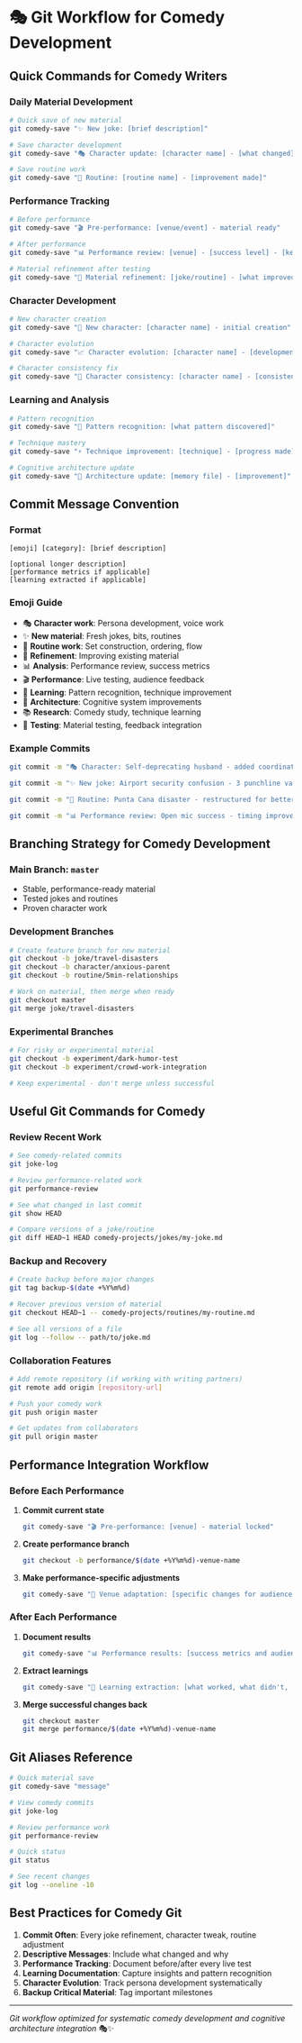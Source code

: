 # 🎭 Git Workflow for Comedy Development

## Quick Commands for Comedy Writers

### Daily Material Development
```bash
# Quick save of new material
git comedy-save "✨ New joke: [brief description]"

# Save character development
git comedy-save "🎭 Character update: [character name] - [what changed]"

# Save routine work
git comedy-save "🎪 Routine: [routine name] - [improvement made]"
```

### Performance Tracking
```bash
# Before performance
git comedy-save "🎬 Pre-performance: [venue/event] - material ready"

# After performance
git comedy-save "📊 Performance review: [venue] - [success level] - [key learnings]"

# Material refinement after testing
git comedy-save "🔧 Material refinement: [joke/routine] - [what improved]"
```

### Character Development
```bash
# New character creation
git comedy-save "👤 New character: [character name] - initial creation"

# Character evolution
git comedy-save "📈 Character evolution: [character name] - [development notes]"

# Character consistency fix
git comedy-save "🔄 Character consistency: [character name] - [consistency issue fixed]"
```

### Learning and Analysis
```bash
# Pattern recognition
git comedy-save "🧠 Pattern recognition: [what pattern discovered]"

# Technique mastery
git comedy-save "⚡ Technique improvement: [technique] - [progress made]"

# Cognitive architecture update
git comedy-save "🔮 Architecture update: [memory file] - [improvement]"
```

## Commit Message Convention

### Format
```
[emoji] [category]: [brief description]

[optional longer description]
[performance metrics if applicable]
[learning extracted if applicable]
```

### Emoji Guide
- 🎭 **Character work**: Persona development, voice work
- ✨ **New material**: Fresh jokes, bits, routines
- 🎪 **Routine work**: Set construction, ordering, flow
- 🔧 **Refinement**: Improving existing material
- 📊 **Analysis**: Performance review, success metrics
- 🎬 **Performance**: Live testing, audience feedback
- 🧠 **Learning**: Pattern recognition, technique improvement
- 🔮 **Architecture**: Cognitive system improvements
- 📚 **Research**: Comedy study, technique learning
- 🎯 **Testing**: Material testing, feedback integration

### Example Commits
```bash
git commit -m "🎭 Character: Self-deprecating husband - added coordination incompetence trait"

git commit -m "✨ New joke: Airport security confusion - 3 punchline variations developed"

git commit -m "🎪 Routine: Punta Cana disaster - restructured for better energy flow"

git commit -m "📊 Performance review: Open mic success - timing improvements identified"
```

## Branching Strategy for Comedy Development

### Main Branch: `master`
- Stable, performance-ready material
- Tested jokes and routines
- Proven character work

### Development Branches
```bash
# Create feature branch for new material
git checkout -b joke/travel-disasters
git checkout -b character/anxious-parent
git checkout -b routine/5min-relationships

# Work on material, then merge when ready
git checkout master
git merge joke/travel-disasters
```

### Experimental Branches
```bash
# For risky or experimental material
git checkout -b experiment/dark-humor-test
git checkout -b experiment/crowd-work-integration

# Keep experimental - don't merge unless successful
```

## Useful Git Commands for Comedy

### Review Recent Work
```bash
# See comedy-related commits
git joke-log

# Review performance-related work
git performance-review

# See what changed in last commit
git show HEAD

# Compare versions of a joke/routine
git diff HEAD~1 HEAD comedy-projects/jokes/my-joke.md
```

### Backup and Recovery
```bash
# Create backup before major changes
git tag backup-$(date +%Y%m%d)

# Recover previous version of material
git checkout HEAD~1 -- comedy-projects/routines/my-routine.md

# See all versions of a file
git log --follow -- path/to/joke.md
```

### Collaboration Features
```bash
# Add remote repository (if working with writing partners)
git remote add origin [repository-url]

# Push your comedy work
git push origin master

# Get updates from collaborators
git pull origin master
```

## Performance Integration Workflow

### Before Each Performance
1. **Commit current state**
   ```bash
   git comedy-save "🎬 Pre-performance: [venue] - material locked"
   ```

2. **Create performance branch**
   ```bash
   git checkout -b performance/$(date +%Y%m%d)-venue-name
   ```

3. **Make performance-specific adjustments**
   ```bash
   git comedy-save "🎯 Venue adaptation: [specific changes for audience]"
   ```

### After Each Performance
1. **Document results**
   ```bash
   git comedy-save "📊 Performance results: [success metrics and audience feedback]"
   ```

2. **Extract learnings**
   ```bash
   git comedy-save "🧠 Learning extraction: [what worked, what didn't, improvements needed]"
   ```

3. **Merge successful changes back**
   ```bash
   git checkout master
   git merge performance/$(date +%Y%m%d)-venue-name
   ```

## Git Aliases Reference

```bash
# Quick material save
git comedy-save "message"

# View comedy commits
git joke-log

# Review performance work
git performance-review

# Quick status
git status

# See recent changes
git log --oneline -10
```

## Best Practices for Comedy Git

1. **Commit Often**: Every joke refinement, character tweak, routine adjustment
2. **Descriptive Messages**: Include what changed and why
3. **Performance Tracking**: Document before/after every live test
4. **Learning Documentation**: Capture insights and pattern recognition
5. **Character Evolution**: Track persona development systematically
6. **Backup Critical Material**: Tag important milestones

---

*Git workflow optimized for systematic comedy development and cognitive architecture integration* 🎭✨
